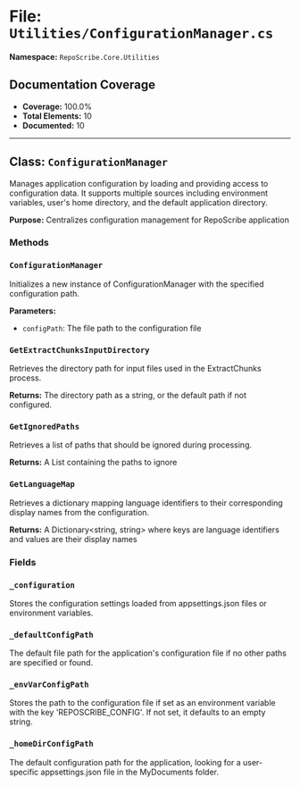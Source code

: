 # File: `Utilities/ConfigurationManager.cs`

**Namespace:** `RepoScribe.Core.Utilities`

## Documentation Coverage

- **Coverage:** 100.0%
- **Total Elements:** 10
- **Documented:** 10

---

## Class: `ConfigurationManager`

Manages application configuration by loading and providing access to configuration data. It supports multiple sources including environment variables, user's home directory, and the default application directory.

**Purpose:** Centralizes configuration management for RepoScribe application

### Methods

  ### `ConfigurationManager`

  Initializes a new instance of ConfigurationManager with the specified configuration path.

  **Parameters:**
  - `configPath`: The file path to the configuration file

  ### `GetExtractChunksInputDirectory`

  Retrieves the directory path for input files used in the ExtractChunks process.

  **Returns:** The directory path as a string, or the default path if not configured.

  ### `GetIgnoredPaths`

  Retrieves a list of paths that should be ignored during processing.

  **Returns:** A List<string> containing the paths to ignore

  ### `GetLanguageMap`

  Retrieves a dictionary mapping language identifiers to their corresponding display names from the configuration.

  **Returns:** A Dictionary<string, string> where keys are language identifiers and values are their display names

### Fields

  ### `_configuration`

  Stores the configuration settings loaded from appsettings.json files or environment variables.

  ### `_defaultConfigPath`

  The default file path for the application's configuration file if no other paths are specified or found.

  ### `_envVarConfigPath`

  Stores the path to the configuration file if set as an environment variable with the key 'REPOSCRIBE_CONFIG'. If not set, it defaults to an empty string.

  ### `_homeDirConfigPath`

  The default configuration path for the application, looking for a user-specific appsettings.json file in the MyDocuments folder.

